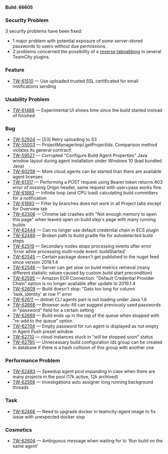 [//]: # (title: TeamCity 2019.1.5 Release Notes)
[//]: # (auxiliary-id: TeamCity 2019.1.5 Release Notes)


__Build: 66605__

### Security Problem

3 security problems have been fixed:

* 1 major problem with potential exposure of some server-stored passwords to users without due permissions.
* 2 problems concerned the possibility of a [reverse tabnabbing](https://www.owasp.org/index.php/Reverse_Tabnabbing) in several TeamCity plugins.

### Feature

* [TW-61510](https://youtrack.jetbrains.com/issue/TW-61510) — Use uploaded trusted SSL certificated for email notifications sending

### Usability Problem

* [TW-61488](https://youtrack.jetbrains.com/issue/TW-61488) — Experimental UI shows time since the build started instead of finished

### Bug

* [TW-52924](https://youtrack.jetbrains.com/issue/TW-52924) — \[S3] Retry uploading to S3
* [TW-55003](https://youtrack.jetbrains.com/issue/TW-55003) — ProjectManagerImpl.getProjectIds: Comparison method violates its general contract!
* [TW-59527](https://youtrack.jetbrains.com/issue/TW-59527) — Corrupted "Configure Build Agent Properties" Java window layout during agent installation under Windows 10 (bad bundled Java)
* [TW-60258](https://youtrack.jetbrains.com/issue/TW-60258) — More cloud agents can be started than there are available agent licenses
* [TW-61317](https://youtrack.jetbrains.com/issue/TW-61317) — Performing a POST request using Bearer token returns 403 error of missing Origin header, same request with user+pass works fine.
* [TW-61883](https://youtrack.jetbrains.com/issue/TW-61883) — Infinite loop (and CPU load) calculating build committers for a notification
* [TW-61893](https://youtrack.jetbrains.com/issue/TW-61893) — Filter by branches does not work in all Project tabs except for Overview tab
* [TW-62306](https://youtrack.jetbrains.com/issue/TW-62306) — Chrome tab crashes with "Not enough memory to open this page" when leaved open on build step's page with many running builds
* [TW-62444](https://youtrack.jetbrains.com/issue/TW-62444) — Can no longer use default credential chain in ECS plugin
* [TW-62489](https://youtrack.jetbrains.com/issue/TW-62489) — Broken path to build.gradle file for autodetected build steps
* [TW-62519](https://youtrack.jetbrains.com/issue/TW-62519) — Secondary nodes stops processing events after error 'Error while processing multi-node event: buildStarted'
* [TW-62545](https://youtrack.jetbrains.com/issue/TW-62545) — Certain package doesn't get published to the nuget feed since version 2019.1.4
* [TW-62546](https://youtrack.jetbrains.com/issue/TW-62546) — Server can get slow on build metrics retrieval (many different statistic values caused by custom build start precondition)
* [TW-62595](https://youtrack.jetbrains.com/issue/TW-62595) — Amazon ECR Connection: "Default Credential Provider Chain" option is no longer available after update to 2019.1.4
* [TW-62609](https://youtrack.jetbrains.com/issue/TW-62609) — Build doesn't stop: "Data too long for column 'task_identity' at row 1" error
* [TW-62611](https://youtrack.jetbrains.com/issue/TW-62611) — dotnet CLI agents part is not loading under Java 1.6
* [TW-62668](https://youtrack.jetbrains.com/issue/TW-62668) — Browser auto-fill can suggest previously used passwords in "password" field for a certain setting
* [TW-62669](https://youtrack.jetbrains.com/issue/TW-62669) — Build ends up in the top of the queue when stopped with "re-add to the queue" option
* [TW-62704](https://youtrack.jetbrains.com/issue/TW-62704) — Empty password for run agent is displayed as not empty in Agent Push preset window
* [TW-62710](https://youtrack.jetbrains.com/issue/TW-62710) — cloud instances stuck in "will be stopped soon" status
* [TW-62765](https://youtrack.jetbrains.com/issue/TW-62765) — Unnecessary build configuration ids group can be created in database if there is a hash collision of this group with another one

### Performance Problem

* [TW-62483](https://youtrack.jetbrains.com/issue/TW-62483) — Speedup agent pool expanding in case when there are many projects in the pool (17k active, 12k archived)
* [TW-62568](https://youtrack.jetbrains.com/issue/TW-62568) — Investigations auto assigner long running background threads

### Task

* [TW-62466](https://youtrack.jetbrains.com/issue/TW-62466) — Need to upgrade docker in teamcity-agent image to fix issue with unexpected docker stop

### Cosmetics

* [TW-62604](https://youtrack.jetbrains.com/issue/TW-62604) — Ambiguous message when waiting for to ‘Run build on the same agent’  